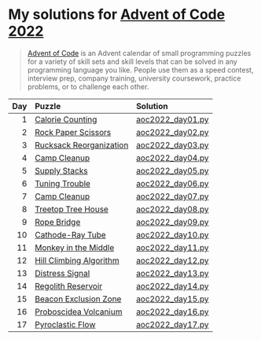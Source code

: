 # My solutions for [Advent of Code 2022](https://adventofcode.com/2022)

> [Advent of Code](https://adventofcode.com/2022/about) is an Advent calendar of small
> programming puzzles for a variety of skill sets and skill levels that can be solved in
> any programming language you like. People use them as a speed contest, interview prep,
> company training, university coursework, practice problems, or to challenge each other.

| Day | Puzzle                                                            | Solution                             |
| --: | :---------------------------------------------------------------- | :----------------------------------- |
|   1 | [Calorie Counting](https://adventofcode.com/2022/day/1)           | [aoc2022_day01.py](aoc2022_day01.py) |
|   2 | [Rock Paper Scissors](https://adventofcode.com/2022/day/2)        | [aoc2022_day02.py](aoc2022_day02.py) |
|   3 | [Rucksack Reorganization](https://adventofcode.com/2022/day/3)    | [aoc2022_day03.py](aoc2022_day03.py) |
|   4 | [Camp Cleanup](https://adventofcode.com/2022/day/4)               | [aoc2022_day04.py](aoc2022_day04.py) |
|   5 | [Supply Stacks](https://adventofcode.com/2022/day/5)              | [aoc2022_day05.py](aoc2022_day05.py) |
|   6 | [Tuning Trouble](https://adventofcode.com/2022/day/6)             | [aoc2022_day06.py](aoc2022_day06.py) |
|   7 | [Camp Cleanup](https://adventofcode.com/2022/day/7)               | [aoc2022_day07.py](aoc2022_day07.py) |
|   8 | [Treetop Tree House](https://adventofcode.com/2022/day/8)         | [aoc2022_day08.py](aoc2022_day08.py) |
|   9 | [Rope Bridge](https://adventofcode.com/2022/day/9)                | [aoc2022_day09.py](aoc2022_day09.py) |
|  10 | [Cathode-Ray Tube](https://adventofcode.com/2022/day/10)          | [aoc2022_day10.py](aoc2022_day10.py) |
|  11 | [Monkey in the Middle](https://adventofcode.com/2022/day/11)      | [aoc2022_day11.py](aoc2022_day11.py) |
|  12 | [Hill Climbing Algorithm](https://adventofcode.com/2022/day/12)   | [aoc2022_day12.py](aoc2022_day12.py) |
|  13 | [Distress Signal](https://adventofcode.com/2022/day/13)           | [aoc2022_day13.py](aoc2022_day13.py) |
|  14 | [Regolith Reservoir](https://adventofcode.com/2022/day/14)        | [aoc2022_day14.py](aoc2022_day14.py) |
|  15 | [Beacon Exclusion Zone](https://adventofcode.com/2022/day/15)     | [aoc2022_day15.py](aoc2022_day15.py) |
|  16 | [Proboscidea Volcanium](https://adventofcode.com/2022/day/16)     | [aoc2022_day16.py](aoc2022_day16.py) |
|  17 | [Pyroclastic Flow](https://adventofcode.com/2022/day/17)          | [aoc2022_day17.py](aoc2022_day17.py) |
